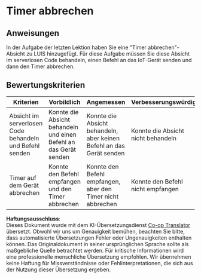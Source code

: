 <!--
CO_OP_TRANSLATOR_METADATA:
{
  "original_hash": "da5d9360fe02fdcc1e91a725016c846d",
  "translation_date": "2025-08-25T22:36:06+00:00",
  "source_file": "6-consumer/lessons/3-spoken-feedback/assignment.md",
  "language_code": "de"
}
-->
# Timer abbrechen

## Anweisungen

In der Aufgabe der letzten Lektion haben Sie eine "Timer abbrechen"-Absicht zu LUIS hinzugefügt. Für diese Aufgabe müssen Sie diese Absicht im serverlosen Code behandeln, einen Befehl an das IoT-Gerät senden und dann den Timer abbrechen.

## Bewertungskriterien

| Kriterien | Vorbildlich | Angemessen | Verbesserungswürdig |
| --------- | ----------- | ---------- | -------------------- |
| Absicht im serverlosen Code behandeln und Befehl senden | Konnte die Absicht behandeln und einen Befehl an das Gerät senden | Konnte die Absicht behandeln, aber keinen Befehl an das Gerät senden | Konnte die Absicht nicht behandeln |
| Timer auf dem Gerät abbrechen | Konnte den Befehl empfangen und den Timer abbrechen | Konnte den Befehl empfangen, aber den Timer nicht abbrechen | Konnte den Befehl nicht empfangen |

**Haftungsausschluss**:  
Dieses Dokument wurde mit dem KI-Übersetzungsdienst [Co-op Translator](https://github.com/Azure/co-op-translator) übersetzt. Obwohl wir uns um Genauigkeit bemühen, beachten Sie bitte, dass automatisierte Übersetzungen Fehler oder Ungenauigkeiten enthalten können. Das Originaldokument in seiner ursprünglichen Sprache sollte als maßgebliche Quelle betrachtet werden. Für kritische Informationen wird eine professionelle menschliche Übersetzung empfohlen. Wir übernehmen keine Haftung für Missverständnisse oder Fehlinterpretationen, die sich aus der Nutzung dieser Übersetzung ergeben.